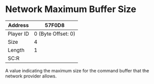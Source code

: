 #  Network Maximum Buffer Size
Address   | 57F0D8
----------|-------------
Player ID | 0 (Byte Offset: 0)
Size 	  | 4
Length 	  | 1
SC:R      | 

A value indicating the maximum size for the command buffer that the network provider allows.
